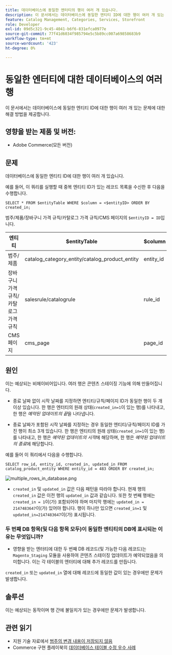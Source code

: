 ```yaml
---
title: 데이터베이스에 동일한 엔터티의 행이 여러 개 있습니다.
description: 이 문서에서는 데이터베이스에 동일한 엔티티 ID에 대한 행이 여러 개 있는 문제에 대한 해결 방법을 제공합니다.
feature: Catalog Management, Categories, Services, Storefront
role: Developer
exl-id: 09d5c321-9c45-4041-b6f6-831efca0977e
source-git-commit: 77f41d6034f985794e5c5b89cc007a69858683b9
workflow-type: tm+mt
source-wordcount: '423'
ht-degree: 0%

---
```


# 동일한 엔터티에 대한 데이터베이스의 여러 행

이 문서에서는 데이터베이스에 동일한 엔티티 ID에 대한 행이 여러 개 있는 문제에 대한 해결 방법을 제공합니다.

## 영향을 받는 제품 및 버전:

* Adobe Commerce(모든 버전)

## 문제

데이터베이스에 동일한 엔티티 ID에 대한 행이 여러 개 있습니다.

예를 들어, 이 쿼리를 실행할 때 중복 엔티티 ID가 있는 레코드 목록을 수신한 후 다음을 수행합니다.

```
SELECT * FROM $entityTable WHERE $column = <$entityID> ORDER BY created_in;
```

범주/제품/장바구니 가격 규칙/카탈로그 가격 규칙/CMS 페이지의 `$entityID = ID`입니다.

| 엔티티 | $entityTable | $column |
|------------------|-----------------------------------|------------------|
| 범주/제품 | catalog_category_entity/catalog_product_entity | entity_id |
| 장바구니 가격 규칙/카탈로그 가격 규칙 | salesrule/catalogrule | rule_id |
| CMS 페이지 | cms_page | page_id |

## 원인

이는 예상되는 비헤이비어입니다. 여러 행은 콘텐츠 스테이징 기능에 의해 만들어집니다.

* 종료 날짜 없이 시작 날짜를 지정하면 엔티티/규칙/페이지 ID가 동일한 행이 두 개 이상 있습니다. 한 행은 엔터티의 원래 상태(`created_in=1`이 있는 행)를 나타내고, 한 행은 *예약된 업데이트의 끝*&#x200B;을 나타냅니다.

* 종료 날짜가 포함된 시작 날짜를 지정하는 경우 동일한 엔티티/규칙/페이지 ID를 가진 행이 최소 3개 있습니다. 한 행은 엔티티의 원래 상태(`created_in=1`이 있는 행)를 나타내고, 한 행은 *예약된 업데이트의 시작*&#x200B;에 해당하며, 한 행은 *예약된 업데이트의 종료*&#x200B;에 해당합니다.

예를 들어 이 쿼리에서 다음을 수행합니다.

```
SELECT row_id, entity_id, created_in, updated_in FROM catalog_product_entity WHERE entity_id = 483 ORDER BY created_in;
```

![multiple_rows_in_database.png](assets/multiple_rows_in_database.png)

* `created_in` 및 `updated_in` 값은 다음 패턴을 따라야 합니다. 현재 행의 `created_in` 값은 이전 행의 `updated_in` 값과 같습니다. 또한 첫 번째 행에는 `created_in = 1`이(가) 포함되어야 하며 마지막 행에는 `updated_in = 2147483647`이(가) 있어야 합니다. 행이 하나만 있으면 `created_in=1` 및 `updated_in=2147483647`이(가) 표시됩니다.

### 두 번째 DB 항목(및 다음 항목 모두)이 동일한 엔티티의 DB에 표시되는 이유는 무엇입니까?

* 영향을 받는 엔터티에 대한 두 번째 DB 레코드(및 가능한 다음 레코드)는 `Magento_Staging` 모듈을 사용하여 콘텐츠 스테이징 업데이트가 예약되었음을 의미합니다. 이는 각 테이블의 엔터티에 대해 추가 레코드를 만듭니다.

`created_in` 또는 `updated_in` 열에 대해 레코드에 동일한 값이 있는 경우에만 문제가 발생합니다.

## 솔루션

이는 예상되는 동작이며 행 간에 불일치가 있는 경우에만 문제가 발생합니다.

## 관련 읽기

* 지원 기술 자료에서 [범주의 변경 내용이 저장되지 않음](https://experienceleague.adobe.com/docs/commerce-knowledge-base/kb/troubleshooting/miscellaneous/changes-to-categories-are-not-being-saved.html)
* Commerce 구현 플레이북의 [데이터베이스 테이블 수정 우수 사례](https://experienceleague.adobe.com/en/docs/commerce-operations/implementation-playbook/best-practices/development/modifying-core-and-third-party-tables#why-adobe-recommends-avoiding-modifications)
